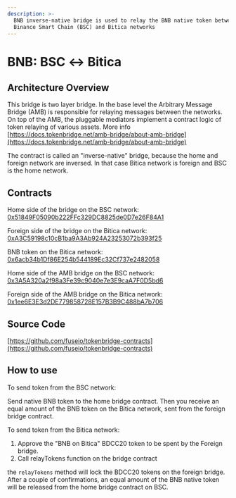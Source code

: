 ```yaml
---
description: >-
  BNB inverse-native bridge is used to relay the BNB native token between
  Binance Smart Chain (BSC) and Bitica networks
---
```


# BNB: BSC ↔ Bitica

## Architecture Overview <a id="architecture-overview"></a>

This bridge is two layer bridge. In the base level the Arbitrary Message Bridge \(AMB\) is responsible for relaying messages between the networks. On top of the AMB, the pluggable mediators implement a contract logic of token relaying of various assets. More info [https://docs.tokenbridge.net/amb-bridge/about-amb-bridge](https://docs.tokenbridge.net/amb-bridge/about-amb-bridge)​‌

The contract is called an "inverse-native" bridge, because the home and foreign network are inversed. In that case Bitica network is foreign and BSC is the home network.‌

## Contracts <a id="contracts"></a>

Home side of the bridge on the BSC network: [0x51849F05090b222FFc329DC8825de0D7e26F84A1](https://bscscan.com/address/0x51849F05090b222FFc329DC8825de0D7e26F84A1)​‌

Foreign side of the bridge on the Bitica network: [0xA3C59198c10cB1ba9A3Ab924A23253072b393f25](https://biticablockchain.com/address/0xA3C59198c10cB1ba9A3Ab924A23253072b393f25)​‌

BNB token on the Bitica network: [0x6acb34b1Df86E254b544189Ec32Cf737e2482058](https://biticablockchain.com/address/0x6acb34b1Df86E254b544189Ec32Cf737e2482058/transactions)​‌

Home side of the AMB bridge on the BSC network: [0x3A5A320a2f98a3Fe39c9040e7e3E9caA7F0D5bd6](https://bscscan.com/address/0x3A5A320a2f98a3Fe39c9040e7e3E9caA7F0D5bd6)​‌

Foreign side of the AMB bridge on the Bitica network: [0x1ee6E3E3d2DE779858728E157B3B9C488bA7b706](https://biticablockchain.com/address/0x1ee6E3E3d2DE779858728E157B3B9C488bA7b706)​‌

## Source Code <a id="source-code"></a>

‌​[https://github.com/fuseio/tokenbridge-contracts](https://github.com/fuseio/tokenbridge-contracts)​‌

## How to use <a id="how-to-use"></a>

To send token from the BSC network:‌

Send native BNB token to the home bridge contract. Then you receive an equal amount of the BNB token on the Bitica network, sent from the foreign bridge contract.‌

To send token from the Bitica network:‌

1. Approve the "BNB on Bitica" BDCC20 token to be spent by the Foreign bridge.
2. Call relayTokens function on the bridge contract

the `relayTokens` method will lock the BDCC20 tokens on the foreign bridge. After a couple of confirmations, an equal amount of the BNB native token will be released from the home bridge contract on BSC.

#### ​ <a id="undefined"></a>

[  
](https://app.gitbook.com/@fuse-1/s/fuse-dev-docs/~/drafts/-MdkekktVnuRGEokLu71/bridges/bridges/eth-fuse-erc20-bridge/@merged)

